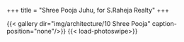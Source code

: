 +++
title = "Shree Pooja Juhu, for S.Raheja Realty"
+++

{{< gallery dir="img/architecture/10 Shree Pooja" caption-position="none"/>}} {{< load-photoswipe>}}